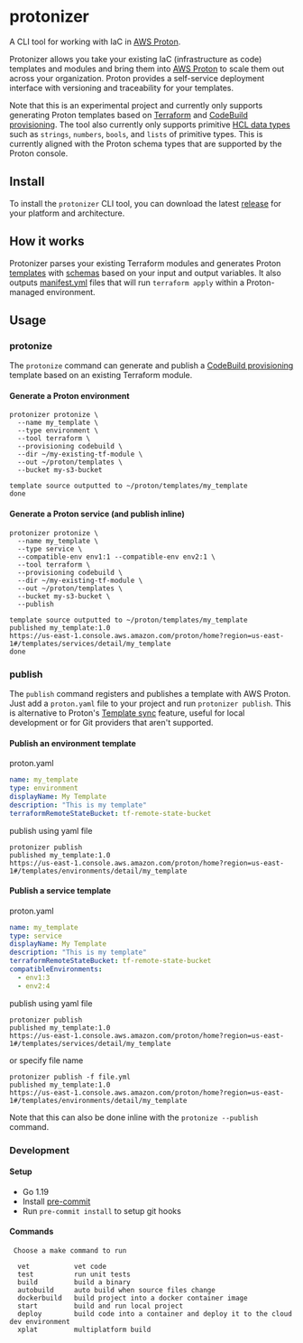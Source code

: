 # protonizer

A CLI tool for working with IaC in [AWS Proton](https://aws.amazon.com/proton/).

Protonizer allows you take your existing IaC (infrastructure as code) templates and modules and bring them into [AWS Proton](https://aws.amazon.com/proton/) to scale them out across your organization. Proton provides a self-service deployment interface with versioning and traceability for your templates.

Note that this is an experimental project and currently only supports generating Proton templates based on [Terraform](https://www.terraform.io/) and [CodeBuild provisioning](https://docs.aws.amazon.com/proton/latest/userguide/ag-works-prov-methods.html).  The tool also currently only supports primitive [HCL data types](https://developer.hashicorp.com/terraform/language/expressions/types#types) such as `strings`, `numbers`, `bools`, and `lists` of primitive types. This is currently aligned with the Proton schema types that are supported by the Proton console.


## Install

To install the `protonizer` CLI tool, you can download the latest [release](https://github.com/awslabs/protonizer/releases) for your platform and architecture.


## How it works

Protonizer parses your existing Terraform modules and generates Proton [templates](https://docs.aws.amazon.com/proton/latest/userguide/ag-template-authoring.html) with [schemas](https://docs.aws.amazon.com/proton/latest/userguide/ag-schema.html) based on your input and output variables.  It also outputs [manifest.yml](https://docs.aws.amazon.com/proton/latest/userguide/ag-wrap-up.html) files that will run `terraform apply` within a Proton-managed environment.


## Usage

### protonize

The `protonize` command can generate and publish a [CodeBuild provisioning](https://docs.aws.amazon.com/proton/latest/userguide/ag-works-prov-methods.html) template based on an existing Terraform module.

#### Generate a Proton environment

```
protonizer protonize \
  --name my_template \
  --type environment \
  --tool terraform \
  --provisioning codebuild \
  --dir ~/my-existing-tf-module \
  --out ~/proton/templates \
  --bucket my-s3-bucket

template source outputted to ~/proton/templates/my_template
done
```

#### Generate a Proton service (and publish inline)

```
protonizer protonize \
  --name my_template \
  --type service \
  --compatible-env env1:1 --compatible-env env2:1 \
  --tool terraform \
  --provisioning codebuild \
  --dir ~/my-existing-tf-module \
  --out ~/proton/templates \
  --bucket my-s3-bucket \
  --publish

template source outputted to ~/proton/templates/my_template
published my_template:1.0
https://us-east-1.console.aws.amazon.com/proton/home?region=us-east-1#/templates/services/detail/my_template
done
```

### publish

The `publish` command registers and publishes a template with AWS Proton. Just add a `proton.yaml` file to your project and run `protonizer publish`. This is alternative to Proton's [Template sync](https://docs.aws.amazon.com/proton/latest/userguide/ag-template-sync-configs.html) feature, useful for local development or for Git providers that aren't supported.

#### Publish an environment template

proton.yaml

```yaml
name: my_template
type: environment
displayName: My Template
description: "This is my template"
terraformRemoteStateBucket: tf-remote-state-bucket
```

publish using yaml file

```
protonizer publish
published my_template:1.0
https://us-east-1.console.aws.amazon.com/proton/home?region=us-east-1#/templates/environments/detail/my_template
```

#### Publish a service template

proton.yaml

```yaml
name: my_template
type: service
displayName: My Template
description: "This is my template"
terraformRemoteStateBucket: tf-remote-state-bucket
compatibleEnvironments:
  - env1:3
  - env2:4
```

publish using yaml file

```
protonizer publish
published my_template:1.0
https://us-east-1.console.aws.amazon.com/proton/home?region=us-east-1#/templates/services/detail/my_template
```

or specify file name

```
protonizer publish -f file.yml
published my_template:1.0
https://us-east-1.console.aws.amazon.com/proton/home?region=us-east-1#/templates/environments/detail/my_template
```

Note that this can also be done inline with the `protonize --publish` command.


### Development

#### Setup

- Go 1.19
- Install [pre-commit](https://pre-commit.com/)
- Run `pre-commit install` to setup git hooks

#### Commands

```
 Choose a make command to run

  vet           vet code
  test          run unit tests
  build         build a binary
  autobuild     auto build when source files change
  dockerbuild   build project into a docker container image
  start         build and run local project
  deploy        build code into a container and deploy it to the cloud dev environment
  xplat         multiplatform build
```
